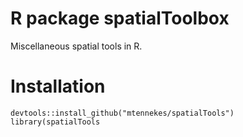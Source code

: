 # R package spatialToolbox

Miscellaneous spatial tools in R.

# Installation
```{r}
devtools::install_github("mtennekes/spatialTools")
library(spatialTools
```


